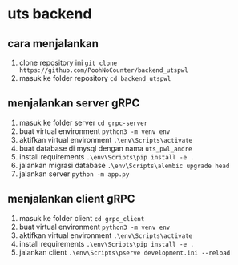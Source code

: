 # uts backend

## cara menjalankan

1. clone repository ini `git clone https://github.com/PoohNoCounter/backend_utspwl`
2. masuk ke folder repository `cd backend_utspwl`

## menjalankan server gRPC

1. masuk ke folder server `cd grpc-server`
2. buat virtual environment `python3 -m venv env`
3. aktifkan virtual environment `.\env\Scripts\activate`
4. buat database di mysql dengan nama `uts_pwl_andre`
5. install requirements `.\env\Scripts\pip install -e .`
6. jalankan migrasi database `.\env\Scripts\alembic upgrade head`
7. jalankan server `python -m app.py`

## menjalankan client gRPC

1. masuk ke folder client `cd grpc_client`
2. buat virtual environment `python3 -m venv env`
3. aktifkan virtual environment `.\env\Scripts\activate`
4. install requirements `.\env\Scripts\pip install -e .`
5. jalankan client `.\env\Scripts\pserve development.ini --reload`
